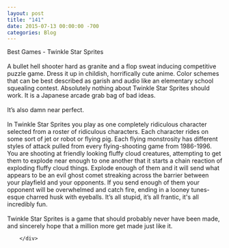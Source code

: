 ```yaml
---
layout: post
title: "141"
date: 2015-07-13 00:00:00 -700
categories: Blog
---
```


<div class="blog-content">
				<div class="paragraph" style="text-align:left;"><span style=""><span style="">Best Games - Twinkle Star Sprites</span><br><br><span style="">A bullet hell shooter hard as granite and a flop sweat inducing competitive puzzle game. Dress it up in childish, horrifically cute anime. Color schemes that can be best described as garish and audio like an elementary school squealing contest. Absolutely nothing about Twinkle Star Sprites should work. It is a Japanese arcade grab bag of bad ideas. </span><br><span style=""></span><br><span style=""></span><span style="">It&rsquo;s also damn near perfect. </span><br><span style=""></span><br><span style=""></span><span style="">In Twinkle Star Sprites you play as one completely ridiculous character selected from a roster of ridiculous characters. Each character rides on some sort of jet or robot or flying pig. Each flying monstrosity has different styles of attack pulled from every flying-shooting game from 1986-1996. You are shooting at friendly looking fluffy cloud creatures, attempting to get them to explode near enough to one another that it starts a chain reaction of exploding fluffy cloud things. Explode enough of them and it will send what appears to be an evil ghost comet streaking across the barrier between your playfield and your opponents. If you send enough of them your opponent will be overwhelmed and catch fire, ending in a looney tunes-esque charred husk with eyeballs. It&rsquo;s all stupid, it&rsquo;s all frantic, it's all incredibly fun.</span><br><span style=""></span><br><span style=""></span><span style="">Twinkle Star Sprites is a game that should probably never have been made, and sincerely hope that a million more get made just like it. </span><br></span></div>

		</div>
        